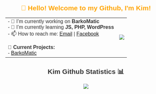 

<!--
**kdtrrs/kdtrrs** is a ✨ _special_ ✨ repository because its `README.md` (this file) appears on your GitHub profile.

Here are some ideas to get you started:

- 🔭 I’m currently working on ...
- 🌱 I’m currently learning ...
- 👯 I’m looking to collaborate on ...
- 🤔 I’m looking for help with ...
- 💬 Ask me about ...
- 📫 How to reach me: ...
- 😄 Pronouns: ...
- ⚡ Fun fact: ...
-->
<h2 align="center" style="font-family:arial;color:orange !important;">👋 Hello! Welcome to my Github, I'm Kim!</h2>
<table align="center" style="font-family:arial;color:#333;">
  <tr>
    <td>
      - 🔭 I’m currently working on <strong>BarkoMatic</strong>
      <br/>
      - 🌱 I’m currently learning <strong>JS, PHP, WordPress</strong>
      <br/>
      - 📫 How to reach me: <a href="mailto:torres.kim.dave@gmail.com">Email</a> | <a href="https://www.facebook.com/kdtrrs/">Facebook</a>
      <br/><br/>
      <strong>📝 Current Projects:</strong>
      <br/>
      - <a href="https://github.com/kdtrrs/BarkoMatic">BarkoMatic</a>
    </td>
    <td>
     <img align="center" src="https://github-readme-stats.vercel.app/api/top-langs/?username=kdtrrs&theme=merko&langs_count=10&show_icons=true" />
      <br/>
    </td>
  </tr>
</table>
<h2 align="center" style="font-family:arial;color:#333;">Kim Github Statistics 📊</h2>
<p align="center">
  <img align="center" src="https://github-readme-stats.vercel.app/api?username=kdtrrs&theme=merko&show_icons=true" />  <br/><br/>
  <br/>
  <br>
</p>
<!-- [![Facebook](https://img.shields.io/badge/facebook-%231877F2.svg?&style=for-the-badge&logo=facebook&logoColor=white)](https://www.facebook.com/kdtrrs/)[![YouTube](https://img.shields.io/badge/youtube-%23FF0000.svg?&style=for-the-badge&logo=youtube&logoColor=white)](https://youtube.com/theitshow) -->
